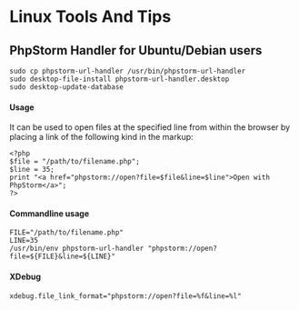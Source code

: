 # Linux Tools And Tips

## PhpStorm Handler for Ubuntu/Debian users

    sudo cp phpstorm-url-handler /usr/bin/phpstorm-url-handler
    sudo desktop-file-install phpstorm-url-handler.desktop
    sudo desktop-update-database
    
#### Usage

It can be used to open files at the specified line from within the browser by 
placing a link of the following kind in the markup:
    
    <?php
    $file = "/path/to/filename.php";
    $line = 35;
    print "<a href="phpstorm://open?file=$file&line=$line">Open with PhpStorm</a>";
    ?>
    
#### Commandline usage

    FILE="/path/to/filename.php"
    LINE=35
    /usr/bin/env phpstorm-url-handler "phpstorm://open?file=${FILE}&line=${LINE}"
    
#### XDebug

    xdebug.file_link_format="phpstorm://open?file=%f&line=%l"
